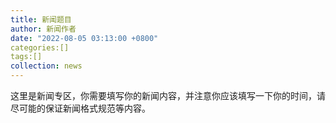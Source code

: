 ```yaml
---
title: 新闻题目
author: 新闻作者
date: "2022-08-05 03:13:00 +0800"
categories:[]
tags:[]
collection: news
---
```

这里是新闻专区，你需要填写你的新闻内容，并注意你应该填写一下你的时间，请尽可能的保证新闻格式规范等内容。